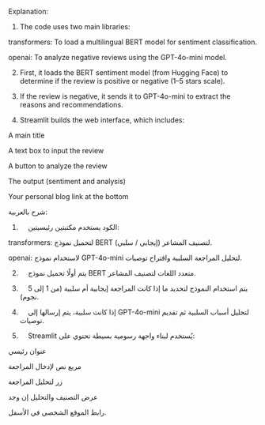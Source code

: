 Explanation:

1. The code uses two main libraries:

transformers: To load a multilingual BERT model for sentiment classification.

openai: To analyze negative reviews using the GPT-4o-mini model.



2. First, it loads the BERT sentiment model (from Hugging Face) to determine if the review is positive or negative (1–5 stars scale).


3. If the review is negative, it sends it to GPT-4o-mini to extract the reasons and recommendations.


4. Streamlit builds the web interface, which includes:

A main title

A text box to input the review

A button to analyze the review

The output (sentiment and analysis)

Your personal blog link at the bottom



شرح بالعربية:

1.   الكود يستخدم مكتبتين رئيسيتين:

transformers: لتحميل نموذج BERT لتصنيف المشاعر (إيجابي / سلبي).

openai: لاستخدام نموذج GPT-4o-mini لتحليل المراجعة السلبية واقتراح توصيات.



2.   يتم أولًا تحميل نموذج BERT متعدد اللغات لتصنيف المشاعر.


3.   يتم استخدام النموذج لتحديد ما إذا كانت المراجعة إيجابية أم سلبية (من 1 إلى 5 نجوم).


4.   إذا كانت سلبية، يتم إرسالها إلى GPT-4o-mini لتحليل أسباب السلبية ثم تقديم توصيات.


5.   Streamlit يُستخدم لبناء واجهة رسومية بسيطة تحتوي على:

عنوان رئيسي

مربع نص لإدخال المراجعة

زر لتحليل المراجعة

عرض التصنيف والتحليل إن وجد

رابط الموقع الشخصي في الأسفل.

